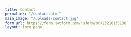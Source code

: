 ```yaml
---
title: Contact
permalink: "/contact.html"
main_image: "/uploads/contact.jpg"
form_url: https://form.jotform.com/jsform/90423210135138
layout: form_page
---
```


